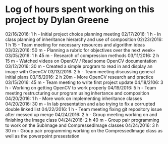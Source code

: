 # Log of hours spent working on this project by Dylan Greene

02/16/2016: 1 h - Initial project choice planning meeting
02/17/2016: 1 h - In class planning of inheritance hierarchy and use of composition
02/23/2016: 1 h 15 - Team meeting for necessary resources and algorithm ideas
03/02/2016: 50 m - Planning a rubric for objectives over the next week+
03/05/2016: 1 h 45 m - Research of compression methods
03/11/2016: 2 h 15 m - Watched videos on OpenCV / Read some OpenCV documentation
03/12/2016: 30 m - Created a simple program to read in and display an image with OpenCV
03/13/2016: 2 h - Team meeting discussing general initial plans
03/15/2016: 2 h 20m - More OpenCV research and practice 
03/15/2016: 45 m - Team meeting to write first project update
04/18/2106: 3 h - Working on getting OpenCV to work properly
04/19/2016: 5 h - Team meeting restructuring our program using inhertance and composition
04/20/2016: 1 h - More work on implementing inheritance classes
04/20/2016: 30 m - In lab presentation and also trying to fix a corrupted double linked list
04/22/2016: 1 h - Team meeting fixing git repository issue after messed up merge
04/24/2016: 2 h - Group meeting working on and finishing the Image class
04/24/2016: 2 h 40 m - Group pair programming to work on the SubImage and CompressedImage classes
04/24/2016: 3 h 30 m - Group pair programming working on the CompressedImage class as well as the powerpoint presestation
